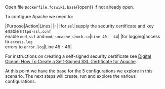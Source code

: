  Open file `Dockerfile.foswiki.base`{{open}} if not already open.

 To configure Apache we need to:

|Purpose|Action|Lines|
|-|
|for `ssl`|supply the security certificate and key <br />
enable `httpd-ssl.conf`<br />
 enable `mod_ssl` and `mod_socache_shmcb.so`|`Line 40 - 44`|
|for logging|access to `access.log`<br />
 errors to `error.log`|Line 45 - 46|

 For instructions on creating a self-signed security certificate see [Digital Ocean: How To Create a Self-Signed SSL Certificate for Apache](https://www.digitalocean.com/community/tutorials/how-to-create-a-self-signed-ssl-certificate-for-apache-in-debian-10).

 At this point we have the base for the 5 configurations we explore in this scenario. The next steps will create, run and explore the various configurations.


